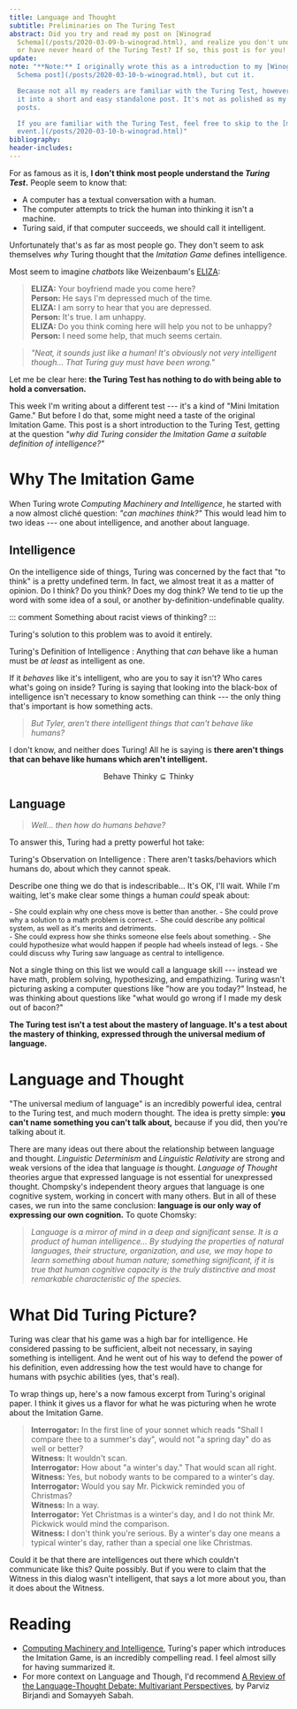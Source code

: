 ```yaml
---
title: Language and Thought
subtitle: Preliminaries on The Turing Test
abstract: Did you try and read my post on [Winograd
  Schema](/posts/2020-03-09-b-winograd.html), and realize you don't understand
  or have never heard of the Turing Test? If so, this post is for you!
update:
note: "**Note:** I originally wrote this as a introduction to my [Winograd
  Schema post](/posts/2020-03-10-b-winograd.html), but cut it.

  Because not all my readers are familiar with the Turing Test, however, I made
  it into a short and easy standalone post. It's not as polished as my normal
  posts.

  If you are familiar with the Turing Test, feel free to skip to the [main
  event.](/posts/2020-03-10-b-winograd.html)"
bibliography:
header-includes:
---
```


For as famous as it is, **I don't think most people understand the *Turing
Test*.** People seem to know that:

- A computer has a textual conversation with a human.
- The computer attempts to trick the human into thinking it isn't a machine.
- Turing said, if that computer succeeds, we should call it intelligent.

Unfortunately that's as far as most people go. They don't seem to ask
themselves *why* Turing thought that the *Imitation Game* defines intelligence.

Most seem to imagine *chatbots* like Weizenbaum's
[ELIZA](https://en.wikipedia.org/wiki/ELIZA):

> **ELIZA:** Your boyfriend made you come here? \
> **Person:** He says I'm depressed much of the time. \
> **ELIZA:** I am sorry to hear that you are depressed. \
> **Person:** It's true. I am unhappy. \
> **ELIZA:** Do you think coming here will help you not to be unhappy? \
> **Person:** I need some help, that much seems certain.

> *"Neat, it sounds just like a human! It's obviously not very intelligent
> though... That Turing guy must have been wrong."*

Let me be clear here: **the Turing Test has nothing to do with being able to
hold a conversation.**

This week I'm writing about a different test --- it's a kind of "Mini Imitation
Game." But before I do that, some might need a taste of the original Imitation
Game. This post is a short introduction to the Turing Test, getting at the
question *"why did Turing consider the Imitation Game a suitable definition of
intelligence?"*

Why The Imitation Game
======================

When Turing wrote *Computing Machinery and Intelligence*, he started with a now
almost cliché question: *"can machines think?"* This would lead him to two
ideas --- one about intelligence, and another about language.

Intelligence
------------

On the intelligence side of things, Turing was concerned by the fact that "to
think" is a pretty undefined term. In fact, we almost treat it as a matter of
opinion.  Do I think? Do you think? Does my dog think? We tend to tie up the
word with some idea of a soul, or another by-definition-undefinable quality.

::: comment
Something about racist views of thinking?
:::

Turing's solution to this problem was to avoid it entirely.

Turing's Definition of Intelligence
: Anything that *can* behave like a human must be *at least* as intelligent as
  one.

If it *behaves* like it's intelligent, who are you to say it isn't? Who cares
what's going on inside? Turing is saying that looking into the black-box of
intelligence isn't necessary to know something can think --- the only thing
that's important is how something acts.

> *But Tyler, aren't there intelligent things that can't behave like humans?*

I don't know, and neither does Turing! All he is saying is **there aren't
things that can behave like humans which aren't intelligent.**

$$ \text{Behave Thinky} \subseteq \text{Thinky} $$

Language
--------

> *Well... then how do humans behave?*

To answer this, Turing had a pretty powerful hot take:

Turing's Observation on Intelligence
: There aren't tasks/behaviors which humans do, about which they cannot speak.

Describe one thing we do that is indescribable... It's OK, I'll wait. While
I'm waiting, let's make clear some things a human *could* speak about:

<div class="row" style="font-size: 90%">
<div class="one-half column">
- She could explain why one chess move is better than another.
- She could prove why a solution to a math problem is correct.
- She could describe any political system, as well as it's merits and
  detriments.
</div>
<div class="one-half column">
- She could express how she thinks someone else feels about something.
- She could hypothesize what would happen if people had wheels instead of legs.
- She could discuss why Turing saw language as central to intelligence.
</div>
</div>

Not a single thing on this list we would call a language skill --- instead we
have math, problem solving, hypothesizing, and empathizing. Turing wasn't
picturing asking a computer questions like "how are you today?" Instead, he was
thinking about questions like "what would go wrong if I made my desk out of
bacon?"

**The Turing test isn't a test about the mastery of language. It's a test about
the mastery of thinking, expressed through the universal medium of language.**

Language and Thought
====================

"The universal medium of language" is an incredibly powerful idea, central to
the Turing test, and much modern thought. The idea is pretty simple: **you
can't name something you can't talk about,** because if you did, then you're
talking about it.

There are many ideas out there about the relationship between language and
thought. *Linguistic Determinism* and *Linguistic Relativity* are strong and
weak versions of the idea that language *is* thought. *Language of Thought*
theories argue that expressed language is not essential for unexpressed
thought. Chompsky's independent theory argues that language is one cognitive
system, working in concert with many others. But in all of these cases, we run
into the same conclusion: **language is our only way of expressing our own
cognition.** To quote Chomsky:

> *Language is a mirror of mind in a deep and significant sense. It is a product
> of human intelligence... By studying the properties of natural languages,
> their structure, organization, and use, we may hope to learn something about
> human nature; something significant, if it is true that human cognitive
> capacity is the truly distinctive and most remarkable characteristic of the
> species.*

What Did Turing Picture?
========================

Turing was clear that his game was a high bar for intelligence. He considered
passing to be sufficient, albeit not necessary, in saying something is
intelligent. And he went out of his way to defend the power of his definition,
even addressing how the test would have to change for humans with psychic
abilities (yes, that's real).

To wrap things up, here's a now famous excerpt from Turing's original paper.  I
think it gives us a flavor for what he was picturing when he wrote about the
Imitation Game.

> **Interrogator:** In the first line of your sonnet which reads "Shall I
> compare thee to a summer's day", would not "a spring day" do as well or
> better?\
> **Witness:** It wouldn't scan.\
> **Interrogator:** How about "a winter's day." That would scan all right.\
> **Witness:** Yes, but nobody wants to be compared to a winter's day.\
> **Interrogator:** Would you say Mr. Pickwick reminded you of Christmas?\
> **Witness:** In a way.\
> **Interrogator:** Yet Christmas is a winter's day, and I do not think Mr.
> Pickwick would mind the comparison.\
> **Witness:** I don't think you're serious. By a winter's day one means a
> typical winter's day, rather than a special one like Christmas.

Could it be that there are intelligences out there which couldn't communicate
like this? Quite possibly. But if you were to claim that the Witness in this
dialog wasn't intelligent, that says a lot more about you, than it does about
the Witness.

Reading
=======

- [Computing Machinery and
  Intelligence](https://phil415.pbworks.com/f/TuringComputing.pdf), Turing's
  paper which introduces the Imitation Game, is an incredibly compelling read.
  I feel almost silly for having summarized it.
- For more context on Language and Though, I'd recommend [A Review of the
  Language-Thought Debate: Multivariant
  Perspectives](https://www.academia.edu/35782145/A_Review_of_the_Language-Thought_Debate_Multivariant_Perspectives),
  by Parviz Birjandi and Somayyeh Sabah.

